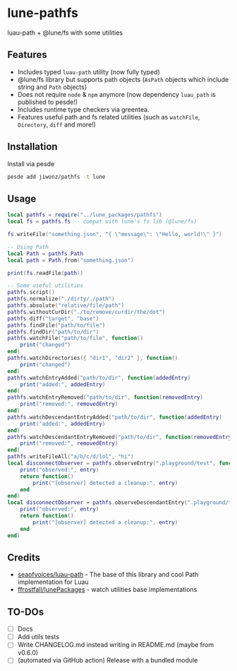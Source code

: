 # lune-pathfs
luau-path + @lune/fs with some utilities

## Features
- Includes typed `luau-path` utility (now fully typed)
- @lune/fs library but supports path objects (`AsPath` objects which include string and `Path` objects)
- Does not require `node` & `npm` anymore (now dependency `luau_path` is published to pesde!)
- Includes runtime type checkers via greentea.
- Features useful path and fs related utilities (such as `watchFile`, `Directory`, `diff` and more!)

## Installation
Install via pesde
```sh
pesde add jiwonz/pathfs -t lune
```

## Usage
```lua
local pathfs = require("../lune_packages/pathfs")
local fs = pathfs.fs -- compat with lune's fs lib (@lune/fs)

fs.writeFile("something.json", "{ \"message\": \"Hello, world!\" }")

-- Using Path
local Path = pathfs.Path
local path = Path.from("something.json")

print(fs.readFile(path))

-- Some useful utilities
pathfs.script()
pathfs.normalize("./dirty/./path")
pathfs.absolute("relative/file/path")
pathfs.withoutCurDir("./to/remove/curdir/the/dot")
pathfs.diff("target", "base")
pathfs.findFile("path/to/file")
pathfs.findDir("path/to/dir")
pathfs.watchFile("path/to/file", function()
	print("changed")
end)
pathfs.watchDirectories({ "dir1", "dir2" }, function()
	print("changed")
end)
pathfs.watchEntryAdded("path/to/dir", function(addedEntry)
	print("added:", addedEntry)
end)
pathfs.watchEntryRemoved("path/to/dir", function(removedEntry)
	print("removed:", removedEntry)
end)
pathfs.watchDescendantEntryAdded("path/to/dir", function(addedEntry)
	print("added:", addedEntry)
end)
pathfs.watchDescendantEntryRemoved("path/to/dir", function(removedEntry)
	print("removed:", removedEntry)
end)
pathfs.writeFileAll("a/b/c/d/lol", "hi")
local disconnectObserver = pathfs.observeEntry(".playground/test", function(entry)
	print("observed:", entry)
	return function()
		print("[observer] detected a cleanup:", entry)
	end
end)
local disconnectObserver = pathfs.observeDescendantEntry(".playground/test", function(entry)
	print("observed:", entry)
	return function()
		print("[observer] detected a cleanup:", entry)
	end
end)

```

## Credits
- [seaofvoices/luau-path](https://github.com/seaofvoices/luau-path) - The base of this library and cool Path implementation for Luau
- [ffrostfall/lunePackages](https://github.com/ffrostfall/lunePackages/blob/e6335a8c44957afbf1b00e3ecca37ac6a03af14d/watch/init.luau) - watch utilities base implementations

## TO-DOs
- [ ] Docs
- [ ] Add utils tests
- [ ] Write CHANGELOG.md instead writing in README.md (maybe from v0.6.0)
- [ ] (automated via GitHub action) Release with a bundled module
